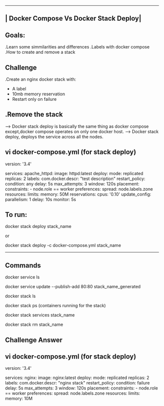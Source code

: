 ----------------------------------------
| Docker Compose Vs Docker Stack Deploy|
----------------------------------------

Goals:
------
.Learn some simmilarities and differences
.Labels with docker compose
.How to create and remove a stack


Challenge
---------
.Create an nginx docker stack with:
 - A label
 - 10mb memory reservation
 - Restart only on failure


.Remove the stack
--------------------------------------------

--> Docker stack deploy is basically the same thing as docker compose except,docker compose operates on only one docker host.
--> Docker stack deploy, deploys the service across all the nodes.


vi docker-compose.yml (for stack deploy)
----------------------------------------
version: '3.4'

services:
  apache_httpd:
    image: httpd:latest
    deploy:
      mode: replicated
      replicas: 2
      labels:
        com.docker.descr: "test description"
      restart_policy:
        condition: any
        delay: 5s
        max_attempts: 3
        window: 120s
      placement:
        constraints:
          - node.role == worker
        preferences: 
          spread: node.labels.zone
      resources:
        limits:
          memory: 50M
        reservations:
          cpus: '0.10'
      update_config:
        parallelism: 1
        delay: 10s
        monitor: 5s

To run:
---------
docker stack deploy stack_name

or

docker stack deploy -c docker-compose.yml stack_name


-------------------------
Commands 
--------
docker service ls 

docker service update --publish-add 80:80 stack_name_generated

docker stack ls

docker stack ps (containers running for the stack)

docker stack services stack_name

docker stack rm stack_name


Challenge Answer
-------------------

vi docker-compose.yml (for stack deploy)
----------------------------------------
version: '3.4'

services:
  nginx:
    image: nginx:latest
    deploy:
      mode: replicated
      replicas: 2
      labels:
        com.docker.descr: "nginx stack"
      restart_policy:
        condition: failure
        delay: 5s
        max_attempts: 3
        window: 120s
      placement:
        constraints:
          - node.role == worker
        preferences: 
          spread: node.labels.zone
      resources:
        limits:
          memory: 10M
